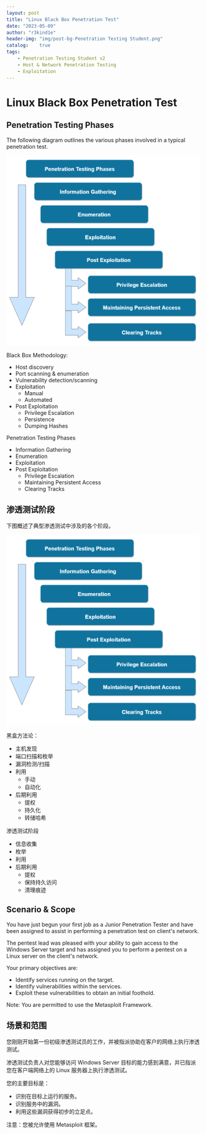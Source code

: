 ```yaml
---
layout: post
title: "Linux Black Box Penetration Test"
date: "2023-05-09"
author: "r3kind1e"
header-img: "img/post-bg-Penetration Testing Student.png"
catalog:    true
tags: 
    - Penetration Testing Student v2
    - Host & Network Penetration Testing
    - Exploitation
---
```


# Linux Black Box Penetration Test
## Penetration Testing Phases
The following diagram outlines the various phases involved in a typical penetration test.

![penetration-testing-phases-2.png](/img/in-post/ine/penetration-testing-phases-2.png)

Black Box Methodology:
* Host discovery
* Port scanning & enumeration
* Vulnerability detection/scanning
* Exploitation
	* Manual
	* Automated
* Post Exploitation
	* Privilege Escalation
	* Persistence
	* Dumping Hashes

Penetration Testing Phases
* Information Gathering
* Enumeration
* Exploitation
* Post Exploitation
	* Privilege Escalation
	* Maintaining Persistent Access
	* Clearing Tracks
		
## 渗透测试阶段
下图概述了典型渗透测试中涉及的各个阶段。

![penetration-testing-phases-2.png](/img/in-post/ine/penetration-testing-phases-2.png)

黑盒方法论：
* 主机发现
* 端口扫描和枚举
* 漏洞检测/扫描
* 利用
	* 手动
	* 自动化
* 后期利用
	* 提权
	* 持久化
	* 转储哈希

渗透测试阶段
* 信息收集
* 枚举
* 利用
* 后期利用
	* 提权
	* 保持持久访问
	* 清理痕迹

## Scenario & Scope
You have just begun your first job as a Junior Penetration Tester and have been assigned to assist in performing a penetration test on client's network.

The pentest lead was pleased with your ability to gain access to the Windows Server target and has assigned you to perform a pentest on a Linux server on the client's network.

Your primary objectives are:
* Identify services running on the target.
* Identify vulnerabilities within the services.
* Exploit these vulnerabilities to obtain an initial foothold.

Note: You are permitted to use the Metasploit Framework.

## 场景和范围
您刚刚开始第一份初级渗透测试员的工作，并被指派协助在客户的网络上执行渗透测试。

渗透测试负责人对您能够访问 Windows Server 目标的能力感到满意，并已指派您在客户端网络上的 Linux 服务器上执行渗透测试。

您的主要目标是：
* 识别在目标上运行的服务。
* 识别服务中的漏洞。
* 利用这些漏洞获得初步的立足点。

注意：您被允许使用 Metasploit 框架。
